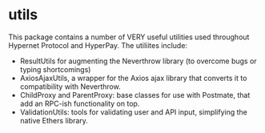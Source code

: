 # utils

This package contains a number of VERY useful utilities used throughout Hypernet Protocol and HyperPay. The utiliites include:

- ResultUtils for augmenting the Neverthrow library (to overcome bugs or typing shortcomings)
- AxiosAjaxUtils, a wrapper for the Axios ajax library that converts it to compatibility with Neverthrow.
- ChildProxy and ParentProxy: base classes for use with Postmate, that add an RPC-ish functionality on top.
- ValidationUtils: tools for validating user and API input, simplifying the native Ethers library.